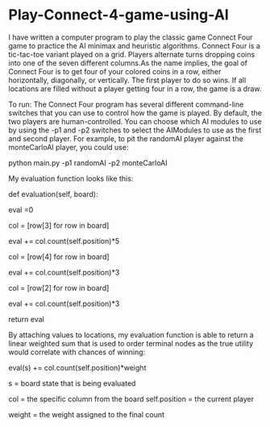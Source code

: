 # Play-Connect-4-game-using-AI
I have written a computer program to play the classic game Connect Four game to practice the AI minimax and heuristic algorithms. Connect Four is a tic-tac-toe variant played on a grid. Players alternate turns dropping coins into one of the seven different columns.As the name implies, the goal of Connect Four is to get four of your colored coins in a row, either horizontally, diagonally, or vertically. The first player to do so wins. If all locations are filled without a player getting four in a row, the game is a draw.

To run:
The Connect Four program has several different command-line switches that you can use to control how the game is played. By default, the two players are human-controlled. You can choose which AI modules to use by using the -p1 and -p2 switches to select the AIModules to use as the first and second player. For example, to pit the randomAI player against the monteCarloAI player, you could use:

python main.py -p1 randomAI -p2 monteCarloAI

My evaluation function looks like this:

def evaluation(self, board): 

eval =0

col = [row[3] for row in board] 

eval += col.count(self.position)*5 

col = [row[4] for row in board] 

eval += col.count(self.position)*3 

col = [row[2] for row in board] 

eval += col.count(self.position)*3

return eval

By attaching values to locations, my evaluation function is able to return a linear weighted sum that is used to order terminal nodes as the true utility would correlate with chances of winning:

eval(s) += col.count(self.position)*weight

s = board state that is being evaluated

col = the specific column from the board self.position = the current player

weight = the weight assigned to the final count
